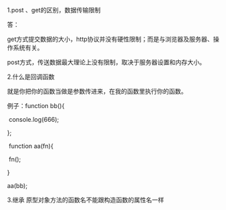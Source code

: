 1.post 、get的区别，数据传输限制 

答：

get方式提交数据的大小，http协议并没有硬性限制；而是与浏览器及服务器、操作系统有关。

post方式，传送数据最大理论上没有限制，取决于服务器设置和内存大小。

2.什么是回调函数

就是你把你的函数当做是参数传进来，在我的函数里执行你的函数。

例子：function bb(){

​	console.log(666);

};

​	function aa(fn){

​	fn();	

}

aa(bb);



3.继承 原型对象方法的函数名不能跟构造函数的属性名一样

​	